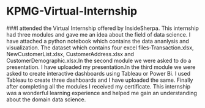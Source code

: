 # KPMG-Virtual-Internship
###I attended the Virtual Internship offered by InsideSherpa. This internship had three modules and gave me an idea about the field of data science. I have attached a python notebook which contains the data ananlysis and visualization. The dataset which contains four excel files-Transaction.xlsx, NewCustomerList.xlsx, CustomerAddress.xlsx and CustomerDemographic.xlsx.In the second module we were asked to do a presentation. I have uploaded my presentation.In the third module we were asked to create interactive dashboards using Tableau or Power Bi. I used Tableau to create three dashboards and I have uploaded the same. Finally after completing all the modules I received my certificate.
This internship was a wonderful learning experience and helped me gain an understanding about the domain data science. 
